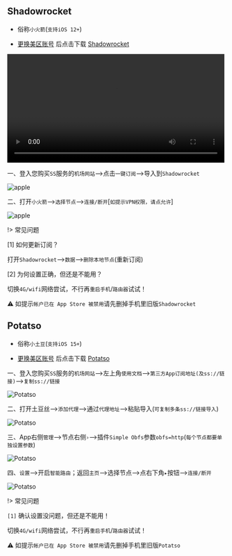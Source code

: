 ## Shadowrocket

* 俗称`小火箭`(`支持iOS 12+`)

* [更换美区账号](https://app.derk.top) 后点击下载 [Shadowrocket](https://apps.apple.com/us/app/shadowrocket/id932747118)

<video controls width="500">
  <source src="media/apple/id.mp4" type="video/mp4">
  Your browser does not support the video tag.
</video>

一、登入您购买`SS`服务的`机场网站`-->点击`一键订阅`-->导入到`Shadowrocket`

![apple](media/apple/srk_1.jpg ':size=360')

二、打开`小火箭`-->`选择节点`-->`连接/断开`[`如提示VPN权限，请点允许`]

![apple](media/apple/srk_2.jpg ':size=360')

!> 常见问题

[1] 如何更新订阅？

打开`Shadowrocket`-->`数据`-->`删除本地节点`(重新订阅)

[2] 为何设置正确，但还是不能用？

切换`4G/wifi`网络尝试，不行再`重启手机`/`路由器`试试！

⚠️ 如提示`帐户已在 App Store 被禁用`请先删掉手机里旧版`Shadowrocket`

## Potatso

* 俗称`小土豆`(`支持iOS 15+`)

* [更换美区账号](https://app.derk.top) 后点击下载 [Potatso](https://apps.apple.com/us/app/potatso/id1239860606)

一、登入您购买`SS`服务的`机场网站`-->左上角`使用文档`-->`第三方App订阅地址(及ss://链接)`-->`复制ss://链接`

![Potatso](media/apple/pt_1.jpg ':size=360')

二、打开土豆丝-->`添加代理`-->通过`代理地址`-->粘贴导入(`可复制多条ss://链接导入`)

![Potatso](media/apple/pt_2.jpg ':size=360')

三、App右侧`管理`-->节点右侧`›`-->插件`Simple Obfs`参数`obfs=http`(`每个节点都要单独设置参数`)

![Potatso](media/apple/obfs.jpg ':size=360')

四、`设置`-->开启`智能路由`；返回`主页`-->选择节点-->点右下角`▸`按钮-->`连接/断开`

![Potatso](media/apple/pt_3.jpg ':size=360')

!> 常见问题

`[1]` 确认设置没问题，但还是不能用！

切换`4G/wifi`网络尝试，不行再`重启手机`/`路由器`试试！

⚠️ 如提示`帐户已在 App Store 被禁用`请先删掉手机里旧版`Potatso`
